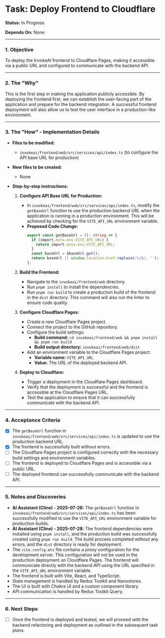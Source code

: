 # Task: Deploy Frontend to Cloudflare

**Status:** In Progress

**Depends On:** None

---

### 1. Objective

To deploy the InvokeAI frontend to Cloudflare Pages, making it accessible via a public URL and configured to communicate with the backend API.

---

### 2. The "Why"

This is the first step in making the application publicly accessible. By deploying the frontend first, we can establish the user-facing part of the application and prepare for the backend integration. A successful frontend deployment will also allow us to test the user interface in a production-like environment.

---

### 3. The "How" - Implementation Details

*   **Files to be modified:**
    *   `invokeai/frontend/web/src/services/api/index.ts` (to configure the API base URL for production)
*   **New files to be created:**
    *   None

*   **Step-by-step instructions:**

    1.  **Configure API Base URL for Production:**
        *   In `invokeai/frontend/web/src/services/api/index.ts`, modify the `getBaseUrl` function to use the production backend URL when the application is running in a production environment. This will be achieved by checking for the `VITE_API_URL` environment variable.
        *   **Proposed Code Change:**
            ```typescript
            export const getBaseUrl = (): string => {
              if (import.meta.env.VITE_API_URL) {
                return import.meta.env.VITE_API_URL;
              }
              const baseUrl = $baseUrl.get();
              return baseUrl || window.location.href.replace(/\/$/, '');
            };
            ```

    2.  **Build the Frontend:**
        *   Navigate to the `invokeai/frontend/web` directory.
        *   Run `pnpm install` to install the dependencies.
        *   Run `pnpm run build` to create a production build of the frontend in the `dist` directory. This command will also run the linter to ensure code quality.

    3.  **Configure Cloudflare Pages:**
        *   Create a new Cloudflare Pages project.
        *   Connect the project to the GitHub repository.
        *   Configure the build settings:
            *   **Build command:** `cd invokeai/frontend/web && pnpm install && pnpm run build`
            *   **Build output directory:** `invokeai/frontend/web/dist`
        *   Add an environment variable to the Cloudflare Pages project:
            *   **Variable name:** `VITE_API_URL`
            *   **Value:** The URL of the deployed backend API.

    4.  **Deploy to Cloudflare:**
        *   Trigger a deployment in the Cloudflare Pages dashboard.
        *   Verify that the deployment is successful and the frontend is accessible at the Cloudflare Pages URL.
        *   Test the application to ensure that it can successfully communicate with the backend API.

---

### 4. Acceptance Criteria

*   [x] The `getBaseUrl` function in `invokeai/frontend/web/src/services/api/index.ts` is updated to use the production backend URL.
*   [x] The frontend is successfully built without errors.
*   [ ] The Cloudflare Pages project is configured correctly with the necessary build settings and environment variables.
*   [ ] The frontend is deployed to Cloudflare Pages and is accessible via a public URL.
*   [ ] The deployed frontend can successfully communicate with the backend API.

---

### 5. Notes and Discoveries

*   **AI Assistant (Cline) - 2025-07-28:** The `getBaseUrl` function in `invokeai/frontend/web/src/services/api/index.ts` has been successfully modified to use the `VITE_API_URL` environment variable for production builds.
*   **AI Assistant (Cline) - 2025-07-28:** The frontend dependencies were installed using `pnpm install`, and the production build was successfully created using `pnpm run build`. The build process completed without any errors, and the `dist` directory is ready for deployment.
*   The `vite.config.mts` file contains a proxy configuration for the development server. This configuration will not be used in the production deployment on Cloudflare Pages. The frontend will communicate directly with the backend API using the URL specified in the `VITE_API_URL` environment variable.
*   The frontend is built with Vite, React, and TypeScript.
*   State management is handled by Redux Toolkit and Nanostores.
*   The UI is built with Chakra UI and a custom component library.
*   API communication is handled by Redux Toolkit Query.

---

### 6. Next Steps

*   [ ] Once the frontend is deployed and tested, we will proceed with the backend refactoring and deployment as outlined in the subsequent task plans.
